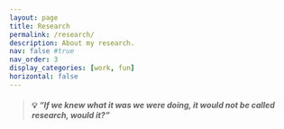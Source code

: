 ```yaml
---
layout: page
title: Research
permalink: /research/
description: About my research.
nav: false #true
nav_order: 3
display_categories: [work, fun]
horizontal: false
---
```



> #### 💡 *“If we knew what it was we were doing, it would not be called research, would it?”*
